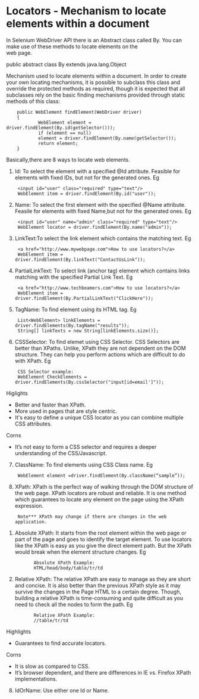 # Locators - Mechanism to locate elements within a document

In Selenium WebDriver API there is an Abstract class called By. You can make use of these methods to locate elements on the  
web page. 

public abstract class By
extends java.lang.Object

Mechanism used to locate elements within a document. In order to create your own locating mechanisms, it is possible to 
subclass this class and override the protected methods as required, though it is expected that all subclasses rely on the basic 
finding mechanisms provided through static methods of this class: 

        public WebElement findElement(WebDriver driver) 
        { 
                WebElement element = driver.findElement(By.id(getSelector())); 
                if (element == null) 
                element = driver.findElement(By.name(getSelector()); 
                return element; 
        }

Basically,there are 8 ways to locate web elements. 
1) Id: To select the element with a specified @Id attribute. Feasible for elements with fixed IDs, but not for the generated ones. 
Eg

        <input id="user" class="required" type="text"/>
        WebElement item = driver.findElement(By.id("user"));
2) Name: To select the first element with the specified @Name attribute. Feasile for elements with fixed Name,but not for the generated
ones. 
Eg

        <input id="user" name="admin" class="required" type="text"/>
        WebElement locator = driver.findElement(By.name("admin"));
3) LinkText:To select the link element which contains the matching text. 
Eg

        <a href="http://www.mywebpage.com">How to use locators?</a>
        WebElement item = driver.findElement(By.linkText("ContactUsLink"));
4) PartialLinkText: To select link (anchor tag) element which contains links matching with the specified Partial Link Text. 
Eg 

        <a href="http://www.techbeamers.com">How to use locators?</a>
        WebElement item = driver.findElement(By.PartialLinkText("ClickHere"));
5) TagName: To find element using its HTML tag. 
Eg

        List<WebElement> linkElements = driver.findElements(By.tagName("results"));
        String[] linkTexts = new String[linkElements.size()];
6) CSSSelector: To find elemet using CSS Selector. CSS Selectors are better than XPaths. Unlike, XPath they are not dependent on the DOM 
structure. They can help you perform actions which are difficult to do with XPath. 
Eg

        CSS Selector example:
        WebElement CheckElements = driver.findElements(By.cssSelector("input[id=email']"));
 
 Higlights 
 - Better and faster than XPath. 
 - More used in pages that are style centric. 
 - It's easy to define a unique CSS locator as you can combine multiple CSS attributes. 
 
 Corns 
 - It’s not easy to form a CSS selector and requires a deeper understanding of the CSS/Javascript.

7) ClassName: To find elements using CSS Class name. 
Eg

        WebElement element =driver.findElement(By.className(“sample”));
7) XPath: XPath is the perfect way of walking through the DOM structure of the web page. XPath locators are robust and reliable. 
It is one method which guarantees to locate any element on the page using the XPath expression. 

        Note*** XPath may change if there are changes in the web application. 

  1. Absolute XPath: It starts from the root element within the web page or part of the page and goes to identify the target element. 
  To use locators like the XPath is easy as you give the direct element path. But the XPath would break when the element structure 
  changes. Eg
        
                Absolute XPath Example:
                HTML/head/body/table/tr/td
               
  2. Relative XPath: The relative XPath are easy to manage as they are short and concise. It is also better than the previous XPath 
  style as it may survive the changes in the Page HTML to a certain degree. Though, building a relative XPath is time-consuming and 
  quite difficult as you need to check all the nodes to form the path. Eg
        
                Relative XPath Example:
                //table/tr/td
        
Highlights 
- Guarantees to find accurate locators.

Corns 
- It is slow as compared to CSS.
- It’s browser dependent, and there are differences in IE vs. Firefox XPath implementations.

8) IdOrName: Use either one Id or Name. 




                      
     
      
     
